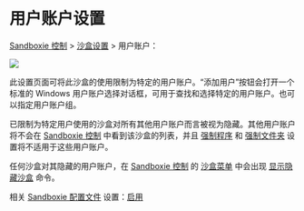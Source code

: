 # 用户账户设置

[Sandboxie 控制](SandboxieControl.md) > [沙盒设置](SandboxSettings.md) > 用户账户：

![](../Media/UserAccountsSettings.png)

此设置页面可将此沙盒的使用限制为特定的用户账户。“添加用户”按钮会打开一个标准的 Windows 用户账户选择对话框，可用于查找和选择特定的用户账户。也可以指定用户账户组。

已限制为特定用户使用的沙盒对所有其他用户账户而言被视为隐藏。其他用户账户将不会在 [Sandboxie 控制](SandboxieControl.md) 中看到该沙盒的列表，并且 [强制程序](ProgramStartSettings.md#forced-programs) 和 [强制文件夹](ProgramStartSettings.md#forced-folders) 设置将不适用于这些用户账户。

任何沙盒对其隐藏的用户账户，在 [Sandboxie 控制](SandboxieControl.md) 的 [沙盒菜单](SandboxMenu.md) 中会出现 [显示隐藏沙盒](SandboxMenu.md#reveal-hidden-sandbox) 命令。

相关 [Sandboxie 配置文件](SandboxieIni.md) 设置：[启用](Enabled.md)
